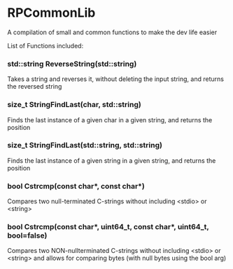 # RPCommonLib
A compilation of small and common functions to make the dev life easier

List of Functions included:

### std::string ReverseString(std::string)
Takes a string and reverses it, without deleting the input string, and returns the reversed string

### size_t StringFindLast(char, std::string)
Finds the last instance of a given char in a given string, and returns the position

### size_t StringFindLast(std::string, std::string)
Finds the last instance of a given string in a given string, and returns the position

### bool Cstrcmp(const char*, const char*)
Compares two null-terminated C-strings without including \<stdio> or \<string>

### bool Cstrcmp(const char*, uint64_t, const char*, uint64_t, bool=false)
Compares two NON-nullterminated C-strings without including \<stdio> or \<string> and allows for comparing bytes (with null bytes using the bool arg)
